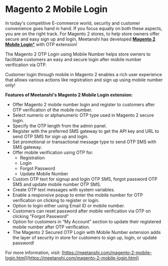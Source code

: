# Magento 2 Mobile Login

In today's competitive E-commerce world, security and customer convenience goes hand in hand. If you focus equally on both these aspects, you are on the right track. For Magento 2 stores, to help store owners offer secure and easy sign up and login, Meetanshi has developed [**Magento 2 Mobile Login***](https://meetanshi.com/magento-2-mobile-login.html) with OTP extension!

The Magento 2 OTP Login using Mobile Number helps store owners to facilitate customers an easy and secure login after mobile number verification via OTP.

Customer login through mobile in Magento 2 enables a rich user experience that allows various actions like registration and sign up using mobile number only!

**Features of Meetanshi's Magento 2 Mobile Login extension:**

* Offer Magento 2 mobile number login and register to customers after OTP verification of the mobile number.
* Select numeric or alphanumeric OTP type used in Magento 2 secure login.
* Specify the OTP length from the admin panel.
* Register with the preferred SMS gateway to get the API key and URL to send OTP SMS for sign up and login.
* Set promotional or transactional message type to send OTP SMS with SMS gateway.
* Offer mobile verification using OTP for:
	* Registration
	* Login
	* Forgot Password
	* Update Mobile Number
* Custom OTP text for signup and login OTP SMS, forgot password OTP SMS and update mobile number OTP SMS.
* Create OTP text messages with system variables.
* Enable a responsive popup to enter the mobile number for OTP verification on clicking to register or login.
* Option to login either using Email ID or mobile number.
* Customers can reset password after mobile verification via OTP on clicking "Forgot Password"
* Option for customers in “My Account” section to update their registered mobile number after OTP verification.
* The Magento 2 Secured OTP Login with Mobile Number extension adds the layer of security in store for customers to sign up, login, or update password!


For more information, visit: [https://meetanshi.com/magento-2-mobile-login.html](https://meetanshi.com/magento-2-mobile-login.html)
